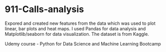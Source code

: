 # 911-Calls-analysis

Expored and created new features from the data which was used to plot linear, bar plots and heat maps. I used Pandas for data analysis and Matplotlib/seaborn for data visualization. The dataset is from Kaggle.

Udemy course - Python for Data Science and Machine Learning Bootcamp

